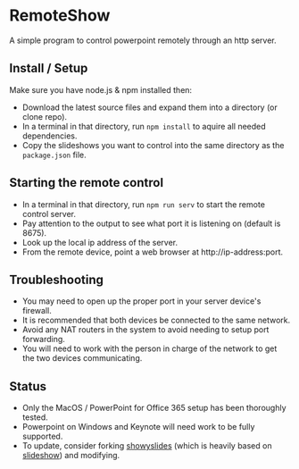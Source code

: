 RemoteShow
========================
A simple program to control powerpoint remotely through an http server.

## Install / Setup
Make sure you have node.js & npm installed then:
- Download the latest source files and expand them into a directory (or clone repo).
- In a terminal in that directory, run `npm install` to aquire all needed dependencies.
- Copy the slideshows you want to control into the same directory as the `package.json` file.

## Starting the remote control
- In a terminal in that directory, run `npm run serv` to start the remote control server.
- Pay attention to the output to see what port it is listening on (default is 8675).
- Look up the local ip address of the server.
- From the remote device, point a web browser at http://ip-address:port.

## Troubleshooting
- You may need to open up the proper port in your server device's firewall.
- It is recommended that both devices be connected to the same network.
- Avoid any NAT routers in the system to avoid needing to setup port forwarding.
- You will need to work with the person in charge of the network to get the two devices communicating.

## Status
- Only the MacOS / PowerPoint for Office 365 setup has been thoroughly tested.
- Powerpoint on Windows and Keynote will need work to be fully supported.
- To update, consider forking [showyslides](https://github.com/Olliebrown/showy) (which is heavily based on [slideshow](https://github.com/rse/slideshow)) and modifying.
